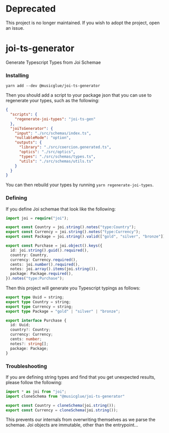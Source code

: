 # Deprecated

This project is no longer maintained. If you wish to adopt the project, open an issue.

# joi-ts-generator

Generate Typescript Types from Joi Schemae

### Installing

```
yarn add --dev @musicglue/joi-ts-generator
```

Then you should add a script to your package json that you can use to regenerate your types,
such as the following:

```json
{
  "scripts": {
    "regenerate-joi-types": "joi-ts-gen"
  },
  "joiTsGenerator": {
    "input": "./src/schemas/index.ts",
    "nullableMode": "option",
    "outputs": {
      "library": "./src/coercion.generated.ts",
      "optics": "./src/optics",
      "types": "./src/schemas/types.ts",
      "utils": "./src/schemas/utils.ts"
    }
  }
}
```

You can then rebuild your types by running `yarn regenerate-joi-types`.

### Defining

If you define Joi schemae that look like the following:

```ts
import joi = require("joi");

export const Country = joi.string().notes("type:Country");
export const Currency = joi.string().notes("type:Currency");
export const Package = joi.string().valid(["gold", "silver", "bronze"]).notes("type:Package");

export const Purchase = joi.object().keys({
  id: joi.string().guid().required(),
  country: Country,
  currency: Currency.required(),
  cents: joi.number().required(),
  notes: joi.array().items(joi.string()),
  package: Package.required(),
}).notes("type:Purchase");
```

Then this project will generate you Typescript typings as follows:

```ts
export type Uuid = string;
export type Country = string;
export type Currency = string;
export type Package = "gold" | "silver" | "bronze";

export interface Purchase {
  id: Uuid;
  country?: Country;
  currency: Currency;
  cents: number;
  notes?: string[];
  package: Package;
}
```

### Troubleshooting

If you are defining string types and find that you get unexpected results, please follow the following:

```ts
import * as joi from "joi";
import cloneSchema from "@musicglue/joi-ts-generator"

export const Country = cloneSchema(joi.string());
export const Currency = cloneSchema(joi.string());
```

This prevents our internals from overwriting themselves as we parse the schemae. Joi objects are immutable,
other than the entrypoint...
